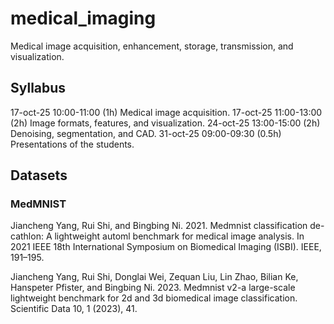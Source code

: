 # medical_imaging
Medical image acquisition, enhancement, storage, transmission, and visualization.

## Syllabus

17-oct-25 10:00-11:00   (1h) Medical image acquisition.
17-oct-25 11:00-13:00   (2h) Image formats, features, and visualization.
24-oct-25 13:00-15:00   (2h) Denoising, segmentation, and CAD.
31-oct-25 09:00-09:30 (0.5h) Presentations of the students.

## Datasets

### MedMNIST

Jiancheng Yang, Rui Shi, and Bingbing Ni. 2021. Medmnist classification de-
cathlon: A lightweight automl benchmark for medical image analysis. In 2021
IEEE 18th International Symposium on Biomedical Imaging (ISBI). IEEE, 191–195.

Jiancheng Yang, Rui Shi, Donglai Wei, Zequan Liu, Lin Zhao, Bilian Ke, Hanspeter
Pfister, and Bingbing Ni. 2023. Medmnist v2-a large-scale lightweight benchmark
for 2d and 3d biomedical image classification. Scientific Data 10, 1 (2023), 41.

